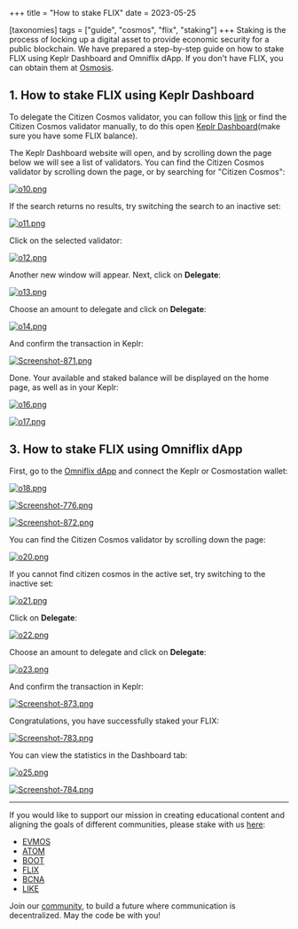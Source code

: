 +++
title = "How to stake FLIX"
date = 2023-05-25

[taxonomies]
tags = ["guide", "cosmos", "flix", "staking"]
+++
Staking is the process of locking up a digital asset to provide economic security for a public blockchain. We have prepared a step-by-step guide on how to stake FLIX using Keplr Dashboard and Omniflix dApp.
If you don't have FLIX, you can obtain them at [Osmosis](https://app.osmosis.zone/).

## 1. How to stake FLIX using Keplr Dashboard ##
To delegate the Сitizen Сosmos validator, you can follow this [link](https://wallet.keplr.app/chains/omniflix?modal=validator&chain=omniflixhub-1&validator_address=omniflixvaloper1wnpak7sfawsfv9c8vqe7naxfa4g99lv7djfn8n)
or find the Citizen Cosmos validator manually, to do this open [Keplr Dashboard](https://wallet.keplr.app/chains/omniflix)(make sure you have some FLIX balance).

The Keplr Dashboard website will open, and by scrolling down the page below we will see a list of validators.
You can find the Citizen Cosmos validator by scrolling down the page, or by searching for "Citizen Cosmos":


[![o10.png](https://i.postimg.cc/vTHNz1rY/o10.png)](https://postimg.cc/hz6s4tZ6)

If the search returns no results, try switching the search to an inactive set:

[![o11.png](https://i.postimg.cc/3wF1c8Jd/o11.png)](https://postimg.cc/4KnpKTcg)

Click on the selected validator:

[![o12.png](https://i.postimg.cc/dQjkX5CN/o12.png)](https://postimg.cc/c66LtMXf)

Another new window will appear. Next, click on **Delegate**:

[![o13.png](https://i.postimg.cc/x8fCnSmx/o13.png)](https://postimg.cc/dkfvjp4r)

Choose an amount to delegate and click on **Delegate**:

[![o14.png](https://i.postimg.cc/xTqfR53z/o14.png)](https://postimg.cc/WhLcpMKN)

And confirm the transaction in Keplr:

[![Screenshot-871.png](https://i.postimg.cc/bvW5FpvL/Screenshot-871.png)](https://postimg.cc/jW6vDVPJ)

Done. Your available and staked balance will be displayed on the home page, as well as in your Keplr:

[![o16.png](https://i.postimg.cc/gkfWKW0C/o16.png)](https://postimg.cc/F7g89w3p)

[![o17.png](https://i.postimg.cc/1zS1LrwM/o17.png)](https://postimg.cc/rDfH4Wht)

## 3. How to stake FLIX using Omniflix dApp ##

First, go to the [Omniflix dApp](https://flix.omniflix.co/stake) and connect the Keplr or Cosmostation wallet:

[![o18.png](https://i.postimg.cc/T24kbgjt/o18.png)](https://postimg.cc/Dm1dkWMG)

[![Screenshot-776.png](https://i.postimg.cc/tgpDb5y4/Screenshot-776.png)](https://postimg.cc/Xr19c9pR)

[![Screenshot-872.png](https://i.postimg.cc/G3GpKpp7/Screenshot-872.png)](https://postimg.cc/Th2GYfgg)

You can find the Citizen Cosmos validator by scrolling down the page:

[![o20.png](https://i.postimg.cc/6qtG2Hj8/o20.png)](https://postimg.cc/LYQsGVMS)

If you cannot find citizen cosmos in the active set, try switching to the inactive set:

[![o21.png](https://i.postimg.cc/pX9PQfwr/o21.png)](https://postimg.cc/HVgGdys1)

Click on **Delegate**:

[![o22.png](https://i.postimg.cc/rFtLR84t/o22.png)](https://postimg.cc/vcMKpw3Q)

Choose an amount to delegate and click on **Delegate**:

[![o23.png](https://i.postimg.cc/Qx5dGg0P/o23.png)](https://postimg.cc/Mv6S1Bkb)

And confirm the transaction in Keplr:

[![Screenshot-873.png](https://i.postimg.cc/7PVFqvtP/Screenshot-873.png)](https://postimg.cc/0rzWC4qh)

Congratulations, you have successfully staked your FLIX:

[![Screenshot-783.png](https://i.postimg.cc/J41MvwHy/Screenshot-783.png)](https://postimg.cc/K4s63HNF)

You can view the statistics in the Dashboard tab:

[![o25.png](https://i.postimg.cc/Xv9PnJTn/o25.png)](https://postimg.cc/rdFjJ8VH)

[![Screenshot-784.png](https://i.postimg.cc/gcgTz1BL/Screenshot-784.png)](https://postimg.cc/MXjDt3wz)

-----------------------------------------------------------------------------------------------------------------------------------------------------------

If you would like to support our mission in creating educational content and aligning the goals of different communities, please stake with us [here](https://www.citizencosmos.space/staking): 

- [EVMOS](https://wallet.keplr.app/chains/evmos?modal=validator&chain=evmos_9001-2&validator_address=evmosvaloper1mtwvpdd57gpkyejd566s24afr9zm5ryq8gwpvj) 
- [ATOM](https://wallet.keplr.app/chains/cosmos-hub?modal=validator&chain=cosmoshub-4&validator_address=cosmosvaloper1e859xaue4k2jzqw20cv6l7p3tmc378pc3k8g2u) 
- [BOOT](https://wallet.keplr.app/chains/bostrom?modal=validator&chain=bostrom&validator_address=bostromvaloper1f7nx65pmayfenpfwzwaamwas4ygmvalqj6dz5r)
- [FLIX](https://wallet.keplr.app/chains/omniflix?modal=validator&chain=omniflixhub-1&validator_address=omniflixvaloper1wnpak7sfawsfv9c8vqe7naxfa4g99lv7djfn8n)
- [BCNA](https://wallet.bitcanna.io/validators/bcnavaloper1ngt4atd3qlgcwfv7fkjdjxhz7k0vl2rejrvzye)
- [LIKE](https://dao.like.co/validators/likevaloper136r5phdpc02gmtmyampl9qkv0mdq385xxsaadu)

Join our [community](https://discord.gg/kJaG3EucCX), to build a future where communication is decentralized. May the code be with you!



